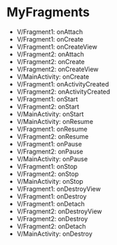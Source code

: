 # MyFragments
- V/Fragment1: onAttach
- V/Fragment1: onCreate
- V/Fragment1: onCreateView
- V/Fragment2: onAttach
- V/Fragment2: onCreate
- V/Fragment2: onCreateView
- V/MainActivity: onCreate
- V/Fragment1: onActivityCreated
- V/Fragment2: onActivityCreated
- V/Fragment1: onStart
- V/Fragment2: onStart
- V/MainActivity: onStart
- V/MainActivity: onResume
- V/Fragment1: onResume
- V/Fragment2: onResume
- V/Fragment1: onPause
- V/Fragment2: onPause
- V/MainActivity: onPause
- V/Fragment1: onStop
- V/Fragment2: onStop
- V/MainActivity: onStop
- V/Fragment1: onDestroyView
- V/Fragment1: onDestroy
- V/Fragment1: onDetach
- V/Fragment2: onDestroyView
- V/Fragment2: onDestroy
- V/Fragment2: onDetach
- V/MainActivity: onDestroy
